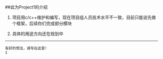 ##此为Project1的介绍

1.  项目用c/c++维护和编写，现在项目组人员技术水平不一致，目前只能说先做个框架，后续你们完成部分模块

2.  具体的用途方向还在规划中

---

    有好的想法，请写在这里!
    1